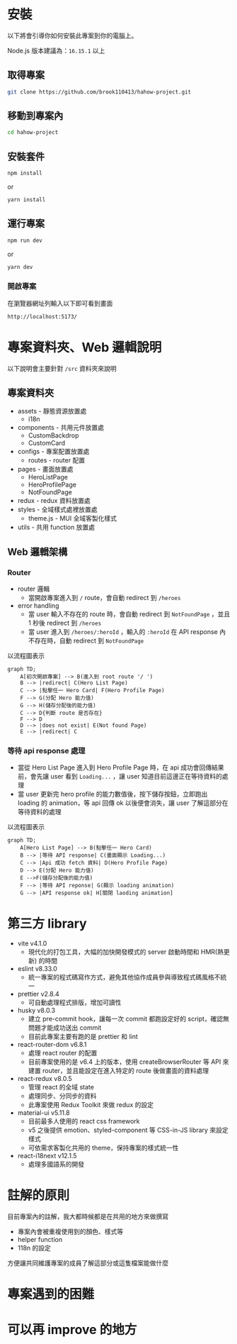 # 安裝

以下將會引導你如何安裝此專案到你的電腦上。

Node.js 版本建議為：`16.15.1` 以上

## 取得專案

```bash
git clone https://github.com/brook110413/hahow-project.git
```

## 移動到專案內

```bash
cd hahow-project
```

## 安裝套件

```bash
npm install
```

or

```bash
yarn install
```

## 運行專案

```bash
npm run dev
```

or

```bash
yarn dev
```

### 開啟專案

在瀏覽器網址列輸入以下即可看到畫面

```bash
http://localhost:5173/
```

# 專案資料夾、Web 邏輯說明

以下說明會主要針對 `/src` 資料夾來說明

## 專案資料夾

- assets - 靜態資源放置處
  - i18n
- components - 共用元件放置處
  - CustomBackdrop
  - CustomCard
- configs - 專案配置放置處
  - routes - router 配置
- pages - 畫面放置處
  - HeroListPage
  - HeroProfilePage
  - NotFoundPage
- redux - redux 資料放置處
- styles - 全域樣式處裡放置處
  - theme.js - MUI 全域客製化樣式
- utils - 共用 function 放置處

## Web 邏輯架構

### Router

- router 邏輯
  - 當開啟專案進入到 `/` route，會自動 redirect 到 `/heroes`
- error handling
  - 當 user 輸入不存在的 route 時，會自動 redirect 到 `NotFoundPage` ，並且 1 秒後 redirect 到 `/heroes`
  - 當 user 進入到 `/heroes/:heroId` ，輸入的 `:heroId` 在 API response 內不存在時，自動 redirect 到 `NotFoundPage`

以流程圖表示

```mermaid
graph TD;
    A[初次開啟專案] --> B(進入到 root route '/ ')
    B --> |redirect| C(Hero List Page)
    C --> |點擊任一 Hero Card| F(Hero Profile Page)
    F --> G(分配 Hero 能力值)
    G --> H(儲存分配後的能力值)
    C --> D{判斷 route 是否存在}
    F --> D
    D --> |does not exist| E(Not found Page)
    E --> |redirect| C
```

### 等待 api response 處理

- 當從 Hero List Page 進入到 Hero Profile Page 時，在 api 成功會回傳結果前，會先讓 user 看到 `Loading...` ，讓 user 知道目前這邊正在等待資料的處理
- 當 user 更新完 hero profile 的能力數值後，按下儲存按鈕，立即跑出 loading 的 animation，等 api 回傳 ok 以後便會消失，讓 user 了解這部分在等待資料的處理

以流程圖表示

```mermaid
graph TD;
    A[Hero List Page] --> B(點擊任一 Hero Card)
    B --> |等待 API response| C(畫面顯示 Loading...)
    C --> |Api 成功 fetch 資料| D(Hero Profile Page)
    D --> E(分配 Hero 能力值)
    E -->F(儲存分配後的能力值)
    F --> |等待 API reponse| G(顯示 loading animation)
    G --> |API response ok| H[關閉 laoding animation]
```

# 第三方 library

- vite v4.1.0
  - 現代化的打包工具，大幅的加快開發模式的 server 啟動時間和 HMR(熱更新) 的時間
- eslint v8.33.0
  - 統一專案的程式碼寫作方式，避免其他協作成員參與導致程式碼風格不統一
- prettier v2.8.4
  - 可自動處理程式排版，增加可讀性
- husky v8.0.3
  - 建立 pre-commit hook，讓每一次 commit 都跑設定好的 script，確認無問題才能成功送出 commit
  - 目前此專案主要有跑的是 prettier 和 lint
- react-router-dom v6.8.1
  - 處理 react router 的配置
  - 目前專案使用的是 v6.4 上的版本，使用 createBrowserRouter 等 API 來建置 router，並且能設定在進入特定的 route 後做畫面的資料處理
- react-redux v8.0.5
  - 管理 react 的全域 state
  - 處理同步、分同步的資料
  - 此專案使用 Redux Toolkit 來做 redux 的設定
- material-ui v5.11.8
  - 目前最多人使用的 react css framework
  - v5 之後提供 emotion、styled-component 等 CSS-in-JS library 來設定樣式
  - 可依需求客製化共用的 theme，保持專案的樣式統一性
- react-i18next v12.1.5
  - 處理多國語系的開發

# 註解的原則

目前專案內的註解，我大都時候都是在共用的地方來做撰寫

- 專案內會被重複使用到的顏色、樣式等
- helper function
- 118n 的設定

方便讓共同維護專案的成員了解這部分或這隻檔案能做什麼

# 專案遇到的困難

# 可以再 improve 的地方
